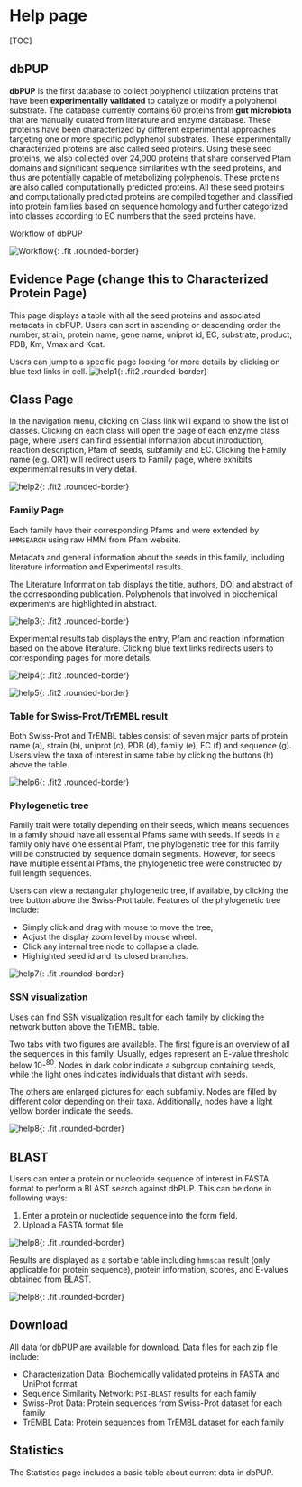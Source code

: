 # Help page

[TOC]

## dbPUP

**dbPUP** is the first database to collect polyphenol utilization proteins that have been **experimentally validated**
to catalyze or modify a polyphenol substrate. The database currently contains 60 proteins from **gut microbiota** that
are manually curated from literature and enzyme database. These proteins have been characterized by different
experimental approaches targeting one or more specific polyphenol substrates. These experimentally characterized
proteins are also called seed proteins. Using these seed proteins, we also collected over 24,000 proteins that share
conserved Pfam domains and significant sequence similarities with the seed proteins, and thus are potentially capable of
metabolizing polyphenols. These proteins are also called computationally predicted proteins. All these seed proteins and
computationally predicted proteins are compiled together and classified into protein families based on sequence homology
and further categorized into classes according to EC numbers that the seed proteins have.

Workflow of dbPUP

![Workflow](./static/images/text_content/figures/Workflow.jpg){: .fit .rounded-border}

## Evidence Page (change this to Characterized Protein Page)

This page displays a table with all the seed proteins and associated metadata in dbPUP. Users can sort in ascending or
descending order the number, strain, protein name, gene name, uniprot id, EC, substrate, product, PDB, Km, Vmax and
Kcat.

Users can jump to a specific page looking for more details by clicking on blue text links in cell.
![help1](./static/images/text_content/figures/help1.png){: .fit2 .rounded-border}

## Class Page

In the navigation menu, clicking on Class link will expand to show the list of classes. Clicking on each class will open
the page of each enzyme class page, where users can find essential information about introduction, reaction description,
Pfam of seeds, subfamily and EC. Clicking the Family name (e.g. OR1) will redirect users to Family page, where exhibits
experimental results in very detail.

![help2](./static/images/text_content/figures/help2.png){: .fit2 .rounded-border}

### Family Page

Each family have their corresponding Pfams and were extended by `HMMSEARCH` using raw HMM from Pfam website.

Metadata and general information about the seeds in this family, including literature information and Experimental
results.

The Literature Information tab displays the title, authors, DOI and abstract of the corresponding publication.
Polyphenols that involved in biochemical experiments are highlighted in abstract.

![help3](./static/images/text_content/figures/help3.png){: .fit2 .rounded-border}

Experimental results tab displays the entry, Pfam and reaction information based on the above literature. Clicking blue
text links redirects users to corresponding pages for more details.

![help4](./static/images/text_content/figures/help4.png){: .fit2 .rounded-border}

![help5](./static/images/text_content/figures/help5.png){: .fit2 .rounded-border}

### Table for Swiss-Prot/TrEMBL result

Both Swiss-Prot and TrEMBL tables consist of seven major parts of protein name (a), strain (b), uniprot (c), PDB (d),
family (e), EC (f) and sequence (g). Users view the taxa of interest in same table by clicking the buttons (h) above the
table.

![help6](./static/images/text_content/figures/help6.png){: .fit2 .rounded-border}

### Phylogenetic tree

Family trait were totally depending on their seeds, which means sequences in a family should have all essential Pfams
same with seeds. If seeds in a family only have one essential Pfam, the phylogenetic tree for this family will be
constructed by sequence domain segments. However, for seeds have multiple essential Pfams, the phylogenetic tree were
constructed by full length sequences.

Users can view a rectangular phylogenetic tree, if available, by clicking the tree button above the Swiss-Prot table.
Features of the phylogenetic tree include:

- Simply click and drag with mouse to move the tree,
- Adjust the display zoom level by mouse wheel.
- Click any internal tree node to collapse a clade.
- Highlighted seed id and its closed branches.

![help7](./static/images/text_content/figures/help7.png){: .fit .rounded-border}

### SSN visualization

Uses can find SSN visualization result for each family by clicking the network button above the TrEMBL table.

Two tabs with two figures are available. The first figure is an overview of all the sequences in this family. Usually,
edges represent an E-value threshold below 10-<sup>80</sup>. Nodes in dark color indicate a subgroup containing seeds,
while the light ones indicates individuals that distant with seeds.

The others are enlarged pictures for each subfamily. Nodes are filled by different color depending on their taxa.
Additionally, nodes have a light yellow border indicate the seeds.

![help8](./static/images/text_content/figures/help8.png){: .fit .rounded-border}

## BLAST

Users can enter a protein or nucleotide sequence of interest in FASTA format to perform a BLAST search against dbPUP. This can be done in following ways:

1. Enter a protein or nucleotide sequence into the form field.
2. Upload a FASTA format file

![help8](./static/images/text_content/figures/help9.png){: .fit .rounded-border}

Results are displayed as a sortable table including `hmmscan` result (only applicable for protein sequence), protein information, scores, and E-values obtained from BLAST.

![help8](./static/images/text_content/figures/help10.png){: .fit .rounded-border}

## Download

All data for dbPUP are available for download. Data files for each zip file include:

- Characterization Data: Biochemically validated proteins in FASTA and UniProt format
- Sequence Similarity Network: `PSI-BLAST` results for each family
- Swiss-Prot Data: Protein sequences from Swiss-Prot dataset for each family
- TrEMBL Data: Protein sequences from TrEMBL dataset for each family

## Statistics

The Statistics page includes a basic table about current data in dbPUP.
